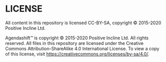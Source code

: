 # LICENSE

All content in this repository is licensed CC-BY-SA, copyright © 2015-2020 Positive Incline Ltd.

Agendashift™ is copyright © 2015-2020 Positive Incline Ltd. All rights reserved. All files in this repository are licensed under the Creative Commons Attribution-ShareAlike 4.0 International License. To view a copy of this license, visit https://creativecommons.org/licenses/by-sa/4.0/.
